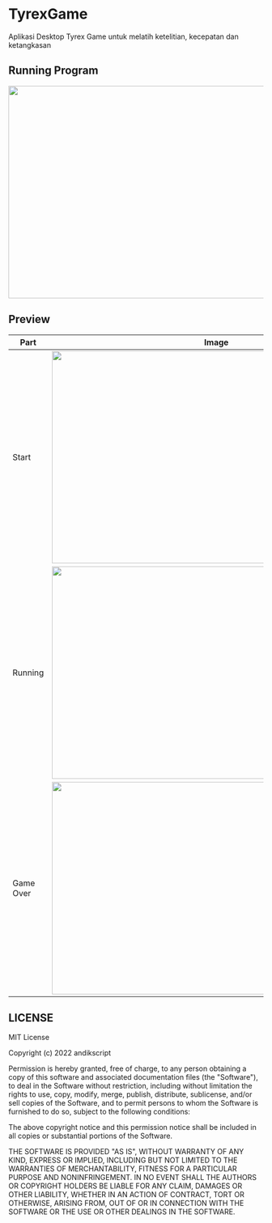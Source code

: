 # TyrexGame
Aplikasi Desktop Tyrex Game untuk melatih ketelitian, kecepatan dan ketangkasan

## Running Program
<img src="https://user-images.githubusercontent.com/58913447/173580646-4d565ef9-61dc-4459-b1cb-9a1208820154.gif" width="650" height="420" /> 

## Preview
Part | Image |
--- | --- |
| Start | <img src="https://user-images.githubusercontent.com/58913447/173580522-9fbb55da-5b0c-479d-91c9-96c8f4b11fd1.jpg" width="650" height="420" /> |
| Running | <img src="https://user-images.githubusercontent.com/58913447/173580537-e71b73a1-6962-4430-8210-622b7ddc4fcb.jpg" width="650" height="420" /> |
| Game Over | <img src="https://user-images.githubusercontent.com/58913447/173580539-baaf7df7-90e0-4f82-8269-026e30b24f85.jpg" width="650" height="420" /> |


## LICENSE
MIT License

Copyright (c) 2022 andikscript

Permission is hereby granted, free of charge, to any person obtaining a copy of this software and associated documentation files (the "Software"), to deal in the Software without restriction, including without limitation the rights to use, copy, modify, merge, publish, distribute, sublicense, and/or sell copies of the Software, and to permit persons to whom the Software is furnished to do so, subject to the following conditions:

The above copyright notice and this permission notice shall be included in all copies or substantial portions of the Software.

THE SOFTWARE IS PROVIDED "AS IS", WITHOUT WARRANTY OF ANY KIND, EXPRESS OR IMPLIED, INCLUDING BUT NOT LIMITED TO THE WARRANTIES OF MERCHANTABILITY, FITNESS FOR A PARTICULAR PURPOSE AND NONINFRINGEMENT. IN NO EVENT SHALL THE AUTHORS OR COPYRIGHT HOLDERS BE LIABLE FOR ANY CLAIM, DAMAGES OR OTHER LIABILITY, WHETHER IN AN ACTION OF CONTRACT, TORT OR OTHERWISE, ARISING FROM, OUT OF OR IN CONNECTION WITH THE SOFTWARE OR THE USE OR OTHER DEALINGS IN THE SOFTWARE.
